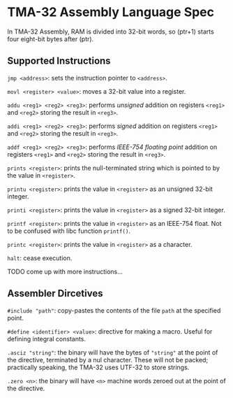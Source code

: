 # TMA-32 Assembly Language Spec

In TMA-32 Assembly, RAM is divided into 32-bit words, so (ptr+1) starts four eight-bit bytes after (ptr).

## Supported Instructions

`jmp <address>`: sets the instruction pointer to `<address>`.

`movl <register> <value>`: moves a 32-bit value into a register.

`addu <reg1> <reg2> <reg3>`: performs *unsigned* addition on registers `<reg1>` and `<reg2>` storing the result in `<reg3>`.

`addi <reg1> <reg2> <reg3>`: performs *signed* addition on registers `<reg1>` and `<reg2>` storing the result in `<reg3>`.

`addf <reg1> <reg2> <reg3>`: performs *IEEE-754 floating point* addition on registers `<reg1>` and `<reg2>` storing the result in `<reg3>`.

`prints <register>`: prints the null-terminated string which is pointed to by the value in `<register>`.

`printu <register>`: prints the value in `<register>` as an unsigned 32-bit integer.

`printi <register>`: prints the value in `<register>` as a signed 32-bit integer.

`printf <register>`: prints the value in `<register>` as an IEEE-754 float. Not to be confused with libc function `printf()`.

`printc <register>`: prints the value in `<register>` as a character.

`halt`: cease execution.

TODO come up with more instructions...

## Assembler Dircetives

`#include "path"`: copy-pastes the contents of the file `path` at the specified point.

`#define <identifier> <value>`: directive for making a macro. Useful for defining integral constants.

`.asciz "string"`: the binary will have the bytes of `"string"` at the point of the directive, terminated by a nul character. These will not be packed; practically speaking, the TMA-32 uses UTF-32 to store strings.

`.zero <n>`: the binary will have `<n>` machine words zeroed out at the point of the directive.
